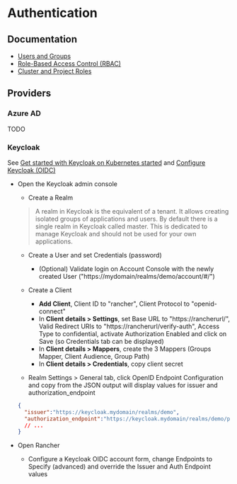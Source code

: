 # Authentication

## Documentation

* [Users and Groups](https://docs.ranchermanager.rancher.io/how-to-guides/new-user-guides/authentication-permissions-and-global-configuration/authentication-config/manage-users-and-groups)
* [Role-Based Access Control (RBAC)](https://docs.ranchermanager.rancher.io/pages-for-subheaders/manage-role-based-access-control-rbac)
* [Cluster and Project Roles](https://docs.ranchermanager.rancher.io/how-to-guides/new-user-guides/authentication-permissions-and-global-configuration/manage-role-based-access-control-rbac/cluster-and-project-roles)

## Providers

### Azure AD

TODO

### Keycloak

See [Get started with Keycloak on Kubernetes started](https://www.keycloak.org/getting-started/getting-started-kube)
and [Configure Keycloak (OIDC)](https://docs.ranchermanager.rancher.io/how-to-guides/new-user-guides/authentication-permissions-and-global-configuration/authentication-config/configure-keycloak-oidc)

* Open the Keycloak admin console
  * Create a Realm

  > A realm in Keycloak is the equivalent of a tenant. It allows creating isolated groups of applications and users. By default there is a single realm in Keycloak called master. This is dedicated to manage Keycloak and should not be used for your own applications.

  * Create a User and set Credentials (password)
    * (Optional) Validate login on Account Console with the newly created User ("https://mydomain/realms/demo/account/#/")

  * Create a Client
    * **Add Client**, Client ID to "rancher", Client Protocol to "openid-connect"
    * In **Client details > Settings**, set Base URL to "https://rancherurl/", Valid Redirect URIs to "https://rancherurl/verify-auth", Access Type to confidential, activate Authorization Enabled and click on Save (so Credentials tab can be displayed)
    * In **Client details > Mappers**, create the 3 Mappers (Groups Mapper, Client Audience, Group Path)
    * In **Client details > Credentials**, copy client secret

  * Realm Settings > General tab, click OpenID Endpoint Configuration and copy from the JSON output will display values for issuer and authorization_endpoint

  ```json
  {
    "issuer":"https://keycloak.mydomain/realms/demo",
    "authorization_endpoint":"https://keycloak.mydomain/realms/demo/protocol/openid-connect/auth"
    // ...
  }
  ```

* Open Rancher
  * Configure a Keycloak OIDC account form, change Endpoints to Specify (advanced) and override the Issuer and Auth Endpoint values

